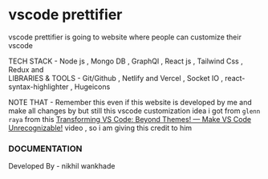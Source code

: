 # vscode prettifier

vscode prettifier is going to website where people can customize their vscode

TECH STACK - Node js , Mongo DB , GraphQl , React js , Tailwind Css , Redux and </br>
LIBRARIES & TOOLS - Git/Github , Netlify and Vercel , Socket IO , react-syntax-highlighter , Hugeicons

NOTE THAT -
Remember this even if this website is developed by me and make all changes by but still this vscode customization idea i got from ` glenn raya ` from this [Transforming VS Code: Beyond Themes! — Make VS Code Unrecognizable!](https://youtu.be/9_I0bySQoCs?si=ziBp6cDtGcYuzKzV) video , so i am giving this credit to him


### DOCUMENTATION

Developed By - nikhil wankhade
